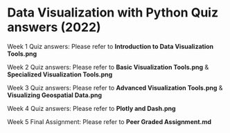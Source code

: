 # Data Visualization with Python Quiz answers (2022)
Week 1 Quiz answers: Please refer to **Introduction to Data Visualization Tools.png**

Week 2 Quiz answers: Please refer to **Basic Visualization Tools.png** & **Specialized Visualization Tools.png**

Week 3 Quiz answers: Please refer to **Advanced Visualization Tools.png** & **Visualizing Geospatial Data.png**

Week 4 Quiz answers: Please refer to **Plotly and Dash.png**

Week 5 Final Assignment: Please refer to **Peer Graded Assignment.md**
